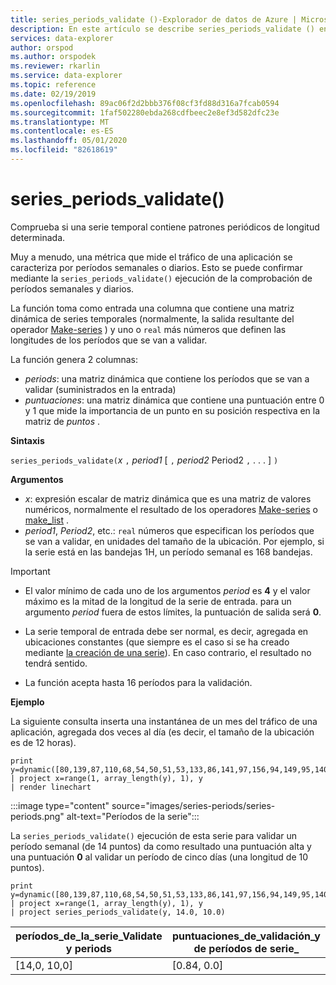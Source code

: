 ```yaml
---
title: series_periods_validate ()-Explorador de datos de Azure | Microsoft Docs
description: En este artículo se describe series_periods_validate () en Azure Explorador de datos.
services: data-explorer
author: orspod
ms.author: orspodek
ms.reviewer: rkarlin
ms.service: data-explorer
ms.topic: reference
ms.date: 02/19/2019
ms.openlocfilehash: 89ac06f2d2bbb376f08cf3fd88d316a7fcab0594
ms.sourcegitcommit: 1faf502280ebda268cdfbeec2e8ef3d582dfc23e
ms.translationtype: MT
ms.contentlocale: es-ES
ms.lasthandoff: 05/01/2020
ms.locfileid: "82618619"
---
```

# <a name="series_periods_validate"></a>series_periods_validate()

Comprueba si una serie temporal contiene patrones periódicos de longitud determinada.  

Muy a menudo, una métrica que mide el tráfico de una aplicación se caracteriza por períodos semanales o diarios. Esto se puede confirmar mediante la `series_periods_validate()` ejecución de la comprobación de períodos semanales y diarios.

La función toma como entrada una columna que contiene una matriz dinámica de series temporales (normalmente, la salida resultante del operador [Make-series](make-seriesoperator.md) ) y uno o `real` más números que definen las longitudes de los períodos que se van a validar. 

La función genera 2 columnas:
* *periods*: una matriz dinámica que contiene los períodos que se van a validar (suministrados en la entrada)
* *puntuaciones*: una matriz dinámica que contiene una puntuación entre 0 y 1 que mide la importancia de un punto en su posición respectiva en la matriz de *puntos* .

**Sintaxis**

`series_periods_validate(`*x* `,` *period1* [ `,` *period2* Period2 `,` . . . ] `)`

**Argumentos**

* *x*: expresión escalar de matriz dinámica que es una matriz de valores numéricos, normalmente el resultado de los operadores [Make-series](make-seriesoperator.md) o [make_list](makelist-aggfunction.md) .
* *period1*, *Period2*, etc.: `real` números que especifican los períodos que se van a validar, en unidades del tamaño de la ubicación. Por ejemplo, si la serie está en las bandejas 1H, un período semanal es 168 bandejas.

> [!IMPORTANT]
> * El valor mínimo de cada uno de los argumentos *period* es **4** y el valor máximo es la mitad de la longitud de la serie de entrada. para un argumento *period* fuera de estos límites, la puntuación de salida será **0**.
>
> * La serie temporal de entrada debe ser normal, es decir, agregada en ubicaciones constantes (que siempre es el caso si se ha creado mediante [la creación de una serie](make-seriesoperator.md)). En caso contrario, el resultado no tendrá sentido.
> 
> * La función acepta hasta 16 períodos para la validación.


**Ejemplo**

La siguiente consulta inserta una instantánea de un mes del tráfico de una aplicación, agregada dos veces al día (es decir, el tamaño de la ubicación es de 12 horas).

```kusto
print y=dynamic([80,139,87,110,68,54,50,51,53,133,86,141,97,156,94,149,95,140,77,61,50,54,47,133,72,152,94,148,105,162,101,160,87,63,53,55,54,151,103,189,108,183,113,175,113,178,90,71,62,62,65,165,109,181,115,182,121,178,114,170])
| project x=range(1, array_length(y), 1), y  
| render linechart 
```

:::image type="content" source="images/series-periods/series-periods.png" alt-text="Períodos de la serie":::

La `series_periods_validate()` ejecución de esta serie para validar un período semanal (de 14 puntos) da como resultado una puntuación alta y una puntuación **0** al validar un período de cinco días (una longitud de 10 puntos).

```kusto
print y=dynamic([80,139,87,110,68,54,50,51,53,133,86,141,97,156,94,149,95,140,77,61,50,54,47,133,72,152,94,148,105,162,101,160,87,63,53,55,54,151,103,189,108,183,113,175,113,178,90,71,62,62,65,165,109,181,115,182,121,178,114,170])
| project x=range(1, array_length(y), 1), y  
| project series_periods_validate(y, 14.0, 10.0)
```

| períodos\_de\_la\_serie\_Validate y periods  | puntuaciones\_de\_validación\_y de períodos de serie\_ |
|-------------|-------------------|
| [14,0, 10,0] | [0.84, 0.0]  |